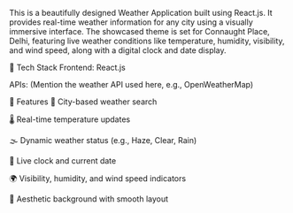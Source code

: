 This is a beautifully designed Weather Application built using React.js. It provides real-time weather information for any city using a visually immersive interface. The showcased theme is set for Connaught Place, Delhi, featuring live weather conditions like temperature, humidity, visibility, and wind speed, along with a digital clock and date display.


🔧 Tech Stack
Frontend: React.js

APIs: (Mention the weather API used here, e.g., OpenWeatherMap)

🚀 Features
🌆 City-based weather search

🌡️ Real-time temperature updates

🌫️ Dynamic weather status (e.g., Haze, Clear, Rain)

📅 Live clock and current date

🌍 Visibility, humidity, and wind speed indicators

🎨 Aesthetic background with smooth layout
